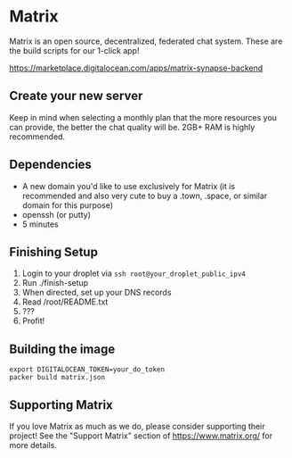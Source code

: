 # Matrix

Matrix is an open source, decentralized, federated chat system. These are the
build scripts for our 1-click app!

https://marketplace.digitalocean.com/apps/matrix-synapse-backend

## Create your new server

Keep in mind when selecting a monthly plan that the more resources you can
provide, the better the chat quality will be. 2GB+ RAM is highly recommended.

## Dependencies

- A new domain you'd like to use exclusively for Matrix (it is recommended
  and also very cute to buy a .town, .space, or similar domain for this purpose)
- openssh (or putty)
- 5 minutes

## Finishing Setup

1. Login to your droplet via `ssh root@your_droplet_public_ipv4`
2. Run ./finish-setup
3. When directed, set up your DNS records
4. Read /root/README.txt
5. ???
6. Profit!

## Building the image

```
export DIGITALOCEAN_TOKEN=your_do_token
packer build matrix.json
```

## Supporting Matrix

If you love Matrix as much as we do, please consider supporting their project!
See the "Support Matrix" section of https://www.matrix.org/ for more details.
